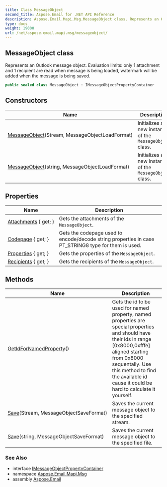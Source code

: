 ```yaml
---
title: Class MessageObject
second_title: Aspose.Email for .NET API Reference
description: Aspose.Email.Mapi.Msg.MessageObject class. Represents an Outlook message object. Evaluation limits only 1 attachment and 1 recipient are read when message is being loaded watermark will be added when the message is being saved
type: docs
weight: 19000
url: /net/aspose.email.mapi.msg/messageobject/
---
```

## MessageObject class

Represents an Outlook message object. Evaluation limits: only 1 attachment and 1 recipient are read when message is being loaded, watermark will be added when the message is being saved.

```csharp
public sealed class MessageObject : IMessageObjectPropertyContainer
```

## Constructors

| Name | Description |
| --- | --- |
| [MessageObject](messageobject/#constructor)(Stream, MessageObjectLoadFormat) | Initializes a new instance of the `MessageObject` class. |
| [MessageObject](messageobject/#constructor_1)(string, MessageObjectLoadFormat) | Initializes a new instance of the `MessageObject` class. |

## Properties

| Name | Description |
| --- | --- |
| [Attachments](../../aspose.email.mapi.msg/messageobject/attachments/) { get; } | Gets the attachments of the `MessageObject`. |
| [Codepage](../../aspose.email.mapi.msg/messageobject/codepage/) { get; } | Gets the codepage used to encode/decode string properties in case PT_STRING8 type for them is used. |
| [Properties](../../aspose.email.mapi.msg/messageobject/properties/) { get; } | Gets the properties of the `MessageObject`. |
| [Recipients](../../aspose.email.mapi.msg/messageobject/recipients/) { get; } | Gets the recipients of the `MessageObject`. |

## Methods

| Name | Description |
| --- | --- |
| [GetIdForNamedProperty](../../aspose.email.mapi.msg/messageobject/getidfornamedproperty/)() | Gets the id to be used for named property, named properties are special properties and should have their ids in range [0x8000,0xfffe] aligned starting from 0x8000 sequentally. Use this method to find the available id cause it could be hard to calculate it yourself. |
| [Save](../../aspose.email.mapi.msg/messageobject/save/#save)(Stream, MessageObjectSaveFormat) | Saves the current message object to the specified stream. |
| [Save](../../aspose.email.mapi.msg/messageobject/save/#save_1)(string, MessageObjectSaveFormat) | Saves the current message object to the specified file. |

### See Also

* interface [IMessageObjectPropertyContainer](../imessageobjectpropertycontainer/)
* namespace [Aspose.Email.Mapi.Msg](../../aspose.email.mapi.msg/)
* assembly [Aspose.Email](../../)


